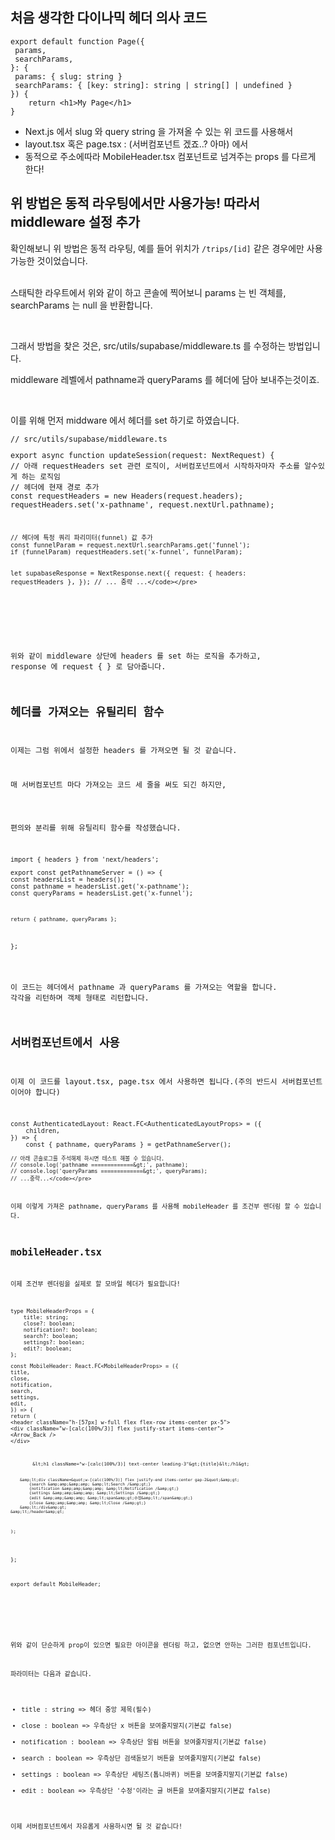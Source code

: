 <h2 data-ke-size="size26">처음 생각한 다이나믹 헤더 의사 코드</h2>
<pre class="xquery"><code>export default function Page({
 params,
 searchParams,
}: {
 params: { slug: string }
 searchParams: { [key: string]: string | string[] | undefined }
}) {
    return &lt;h1&gt;My Page&lt;/h1&gt;
}</code></pre>
<ul style="list-style-type: disc;" data-ke-list-type="disc">
<li>Next.js 에서 slug 와 query string 을 가져올 수 있는 위 코드를 사용해서</li>
<li>layout.tsx 혹은 page.tsx : (서버컴포넌트 겠죠..? 아마) 에서</li>
<li>동적으로 주소에따라 MobileHeader.tsx 컴포넌트로 넘겨주는 props 를 다르게 한다!</li>
</ul>
<h2 data-ke-size="size26">위 방법은 동적 라우팅에서만 사용가능! 따라서 middleware 설정 추가</h2>
<p data-ke-size="size16">확인해보니 위 방법은 동적 라우팅, 예를 들어 위치가 <code>/trips/[id]</code> 같은 경우에만 사용가능한 것이었습니다.</p>
<p data-ke-size="size16"><br />스태틱한 라우트에서 위와 같이 하고 콘솔에 찍어보니 params 는 빈 객체를, searchParams 는 null 을 반환합니다.</p>
<p data-ke-size="size16">&nbsp;</p>
<p data-ke-size="size16">그래서 방법을 찾은 것은, src/utils/supabase/middleware.ts 를 수정하는 방법입니다.</p>
<p data-ke-size="size16">middleware 레벨에서 pathname과 queryParams 를 헤더에 담아 보내주는것이죠.</p>
<p data-ke-size="size16">&nbsp;</p>
<p data-ke-size="size16">이를 위해 먼저 middware 에서 헤더를 set 하기로 하였습니다.</p>
<pre class="cs"><code>// src/utils/supabase/middleware.ts 
<p>export async function updateSession(request: NextRequest) {
// 아래 requestHeaders set 관련 로직이, 서버컴포넌트에서 시작하자마자 주소를 알수있게 하는 로직임
// 헤더에 현재 경로 추가
const requestHeaders = new Headers(request.headers);
requestHeaders.set('x-pathname', request.nextUrl.pathname);</p>
<pre><code>// 헤더에 특정 쿼리 파리미터(funnel) 값 추가
const funnelParam = request.nextUrl.searchParams.get('funnel');
if (funnelParam) requestHeaders.set('x-funnel', funnelParam);

let supabaseResponse = NextResponse.next({
    request: {
        headers: requestHeaders
    },
});
// ... 중략 ...&lt;/code&gt;&lt;/pre&gt;
</code></pre>
<p data-ke-size="size16">&nbsp;</p>
<p data-ke-size="size16">위와 같이 middleware 상단에 headers 를 set 하는 로직을 추가하고,<br />response 에 request { } 로 담아줍니다.</p>
<h2 data-ke-size="size26">헤더를 가져오는 유틸리티 함수</h2>
<p data-ke-size="size16">이제는 그럼 위에서 설정한 headers 를 가져오면 될 것 같습니다.</p>
<p data-ke-size="size16">매 서버컴포넌트 마다 가져오는 코드 세 줄을 써도 되긴 하지만,</p>
<p data-ke-size="size16"><br />편의와 분리를 위해 유틸리티 함수를 작성했습니다.</p>
<pre class="dart"><code>import { headers } from 'next/headers';
<p>export const getPathnameServer = () =&gt; {
const headersList = headers();
const pathname = headersList.get('x-pathname');
const queryParams = headersList.get('x-funnel');</p>
<pre><code>return { pathname, queryParams };
</code></pre>
<p>};</code></pre></p>
<p data-ke-size="size16">이 코드는 헤더에서 pathname 과 queryParams 를 가져오는 역할을 합니다.<br />각각을 리턴하며 객체 형태로 리턴합니다.</p>
<h2 data-ke-size="size26">서버컴포넌트에서 사용</h2>
<p data-ke-size="size16">이제 이 코드를 layout.tsx, page.tsx 에서 사용하면 됩니다.(주의 반드시 서버컴포넌트이어야 합니다)</p>
<pre class="jboss-cli"><code>const AuthenticatedLayout: React.FC&lt;AuthenticatedLayoutProps&gt; = ({
    children,
}) =&gt; {
    const { pathname, queryParams } = getPathnameServer();
<pre><code>// 아래 콘솔로그를 주석해제 하시면 테스트 해볼 수 있습니다.
// console.log('pathname =============&amp;gt;', pathname);
// console.log('queryParams =============&amp;gt;', queryParams);
// ...중략...&lt;/code&gt;&lt;/pre&gt;
</code></pre>
<p data-ke-size="size16">이제 이렇게 가져온 pathname, queryParams 를 사용해 mobileHeader 를 조건부 렌더링 할 수 있습니다.</p>
<h2 data-ke-size="size26">mobileHeader.tsx</h2>
<p data-ke-size="size16">이제 조건부 렌더링을 실제로 할 모바일 헤더가 필요합니다!</p>
<pre class="javascript"><code>type MobileHeaderProps = {
    title: string;
    close?: boolean;
    notification?: boolean;
    search?: boolean;
    settings?: boolean;
    edit?: boolean;
};
<p>const MobileHeader: React.FC&lt;MobileHeaderProps&gt; = ({
title,
close,
notification,
search,
settings,
edit,
}) =&gt; {
return (
&lt;header className=&quot;h-[57px] w-full flex flex-row items-center px-5&quot;&gt;
&lt;div className=&quot;w-[calc(100%/3)] flex justify-start items-center&quot;&gt;
&lt;Arrow_Back /&gt;
&lt;/div&gt;</p>
<pre><code>        &amp;lt;h1 className=&quot;w-[calc(100%/3)] text-center leading-3&quot;&amp;gt;{title}&amp;lt;/h1&amp;gt;

        &amp;lt;div className=&quot;w-[calc(100%/3)] flex justify-end items-center gap-2&quot;&amp;gt;
            {search &amp;amp;&amp;amp; &amp;lt;Search /&amp;gt;}
            {notification &amp;amp;&amp;amp; &amp;lt;Notification /&amp;gt;}
            {settings &amp;amp;&amp;amp; &amp;lt;Settings /&amp;gt;}
            {edit &amp;amp;&amp;amp; &amp;lt;span&amp;gt;수정&amp;lt;/span&amp;gt;}
            {close &amp;amp;&amp;amp; &amp;lt;Close /&amp;gt;}
        &amp;lt;/div&amp;gt;
    &amp;lt;/header&amp;gt;
);
</code></pre>
<p>};</p>
<p>export default MobileHeader;</code></pre></p>
<p data-ke-size="size16">&nbsp;</p>
<p data-ke-size="size16">위와 같이 단순하게 prop이 있으면 필요한 아이콘을 렌더링 하고, 없으면 안하는 그러한 컴포넌트입니다.</p>
<p data-ke-size="size16">파라미터는 다음과 같습니다.</p>
<ul style="list-style-type: disc;" data-ke-list-type="disc">
<li>title : string =&gt; 헤더 중앙 제목(필수)</li>
<li>close : boolean =&gt; 우측상단 x 버튼을 보여줄지말지(기본값 false)</li>
<li>notification : boolean =&gt; 우측상단 알림 버튼을 보여줄지말지(기본값 false)</li>
<li>search : boolean =&gt; 우측상단 검색돋보기 버튼을 보여줄지말지(기본값 false)</li>
<li>settings : boolean =&gt; 우측상단 세팅즈(톱니바퀴) 버튼을 보여줄지말지(기본값 false)</li>
<li>edit : boolean =&gt; 우측상단 '수정'이라는 글 버튼을 보여줄지말지(기본값 false)</li>
</ul>
<p data-ke-size="size16">이제 서버컴포넌트에서 자유롭게 사용하시면 될 것 같습니다!</p>